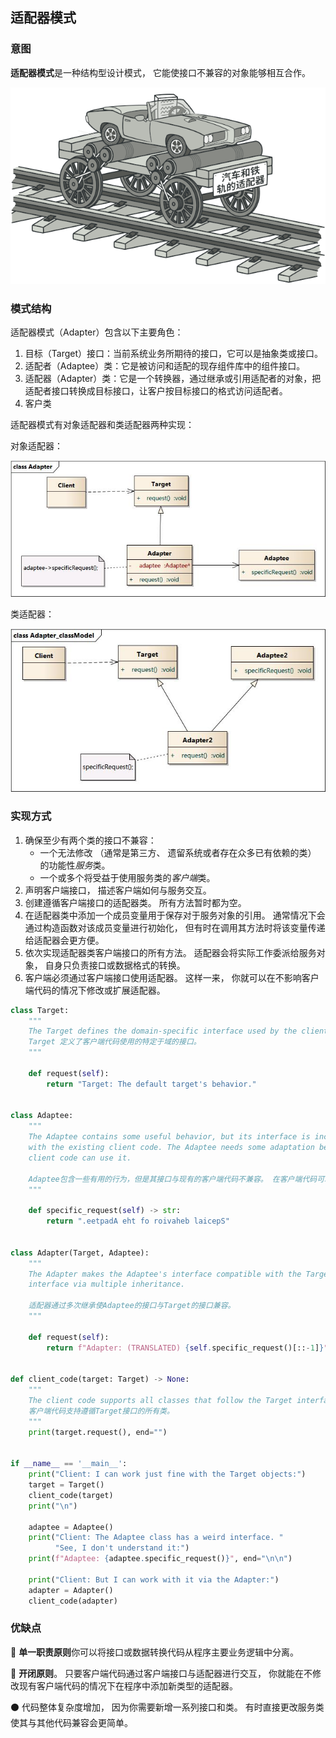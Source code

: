 ## 适配器模式

### 意图

**适配器模式**是一种结构型设计模式， 它能使接口不兼容的对象能够相互合作。

![adapter01](../_media/images/design_patterns/adapter01.png)

### 模式结构

适配器模式（Adapter）包含以下主要角色：

1. 目标（Target）接口：当前系统业务所期待的接口，它可以是抽象类或接口。
2. 适配者（Adaptee）类：它是被访问和适配的现存组件库中的组件接口。
3. 适配器（Adapter）类：它是一个转换器，通过继承或引用适配者的对象，把适配者接口转换成目标接口，让客户按目标接口的格式访问适配者。
4. 客户类



适配器模式有对象适配器和类适配器两种实现：

对象适配器：

![adapter02](../_media/images/design_patterns/adapter02.jpg)

类适配器：

![adapter03](../_media/images/design_patterns/adapter03.jpg)

### 实现方式

1. 确保至少有两个类的接口不兼容：
   * 一个无法修改 （通常是第三方、 遗留系统或者存在众多已有依赖的类） 的功能性*服务*类。
   * 一个或多个将受益于使用服务类的*客户端*类。
2. 声明客户端接口， 描述客户端如何与服务交互。
3. 创建遵循客户端接口的适配器类。 所有方法暂时都为空。
4. 在适配器类中添加一个成员变量用于保存对于服务对象的引用。 通常情况下会通过构造函数对该成员变量进行初始化， 但有时在调用其方法时将该变量传递给适配器会更方便。
5. 依次实现适配器类客户端接口的所有方法。 适配器会将实际工作委派给服务对象， 自身只负责接口或数据格式的转换。
6. 客户端必须通过客户端接口使用适配器。 这样一来， 你就可以在不影响客户端代码的情况下修改或扩展适配器。

```python
class Target:
    """
    The Target defines the domain-specific interface used by the client code.
    Target 定义了客户端代码使用的特定于域的接口。
    """

    def request(self):
        return "Target: The default target's behavior."


class Adaptee:
    """
    The Adaptee contains some useful behavior, but its interface is incompatible
    with the existing client code. The Adaptee needs some adaptation before the
    client code can use it.

    Adaptee包含一些有用的行为，但是其接口与现有的客户端代码不兼容。 在客户端代码可以使用它之前，Adaptee需要进行一些调整。
    """

    def specific_request(self) -> str:
        return ".eetpadA eht fo roivaheb laicepS"


class Adapter(Target, Adaptee):
    """
    The Adapter makes the Adaptee's interface compatible with the Target's
    interface via multiple inheritance.

    适配器通过多次继承使Adaptee的接口与Target的接口兼容。
    """

    def request(self):
        return f"Adapter: (TRANSLATED) {self.specific_request()[::-1]}"


def client_code(target: Target) -> None:
    """
    The client code supports all classes that follow the Target interface.
    客户端代码支持遵循Target接口的所有类。
    """
    print(target.request(), end="")


if __name__ == '__main__':
    print("Client: I can work just fine with the Target objects:")
    target = Target()
    client_code(target)
    print("\n")

    adaptee = Adaptee()
    print("Client: The Adaptee class has a weird interface. "
          "See, I don't understand it:")
    print(f"Adaptee: {adaptee.specific_request()}", end="\n\n")

    print("Client: But I can work with it via the Adapter:")
    adapter = Adapter()
    client_code(adapter)

```

### 优缺点

:red_circle:  **单一职责原则**你可以将接口或数据转换代码从程序主要业务逻辑中分离。

:red_circle:  **开闭原则**。 只要客户端代码通过客户端接口与适配器进行交互， 你就能在不修改现有客户端代码的情况下在程序中添加新类型的适配器。

:black_circle:  代码整体复杂度增加， 因为你需要新增一系列接口和类。 有时直接更改服务类使其与其他代码兼容会更简单。
